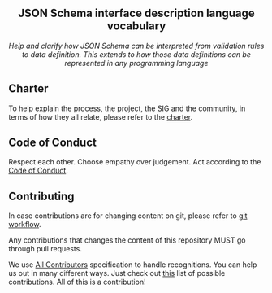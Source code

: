 <h2 align="center">
  JSON Schema interface description language vocabulary
</h2>
<p align="center">
  <em>Help and clarify how JSON Schema can be interpreted from validation rules to data definition. This extends to how those data definitions can be represented in any programming language</em>
</p>

## Charter
To help explain the process, the project, the SIG and the community, in terms of how they all relate, please refer to the [charter](./charter.md).

## Code of Conduct
Respect each other. Choose empathy over judgement. Act according to the [Code of Conduct](./CODE_OF_CONDUCT.md).

## Contributing
In case contributions are for changing content on git, please refer to [git workflow](./git_workflow.md).

Any contributions that changes the content of this repository MUST go through pull requests.

We use [All Contributors](https://allcontributors.org) specification to handle recognitions. You can help us out in many different ways. Just check out [this](https://allcontributors.org/docs/en/emoji-key) list of possible contributions. All of this is a contribution! 
